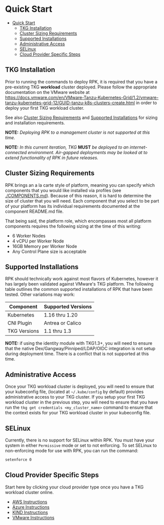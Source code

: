 # Quick Start

- [Quick Start](#quick-start)
  - [TKG Installation](#tkg-installation)
  - [Cluster Sizing Requirements](#cluster-sizing-requirements)
  - [Supported Installations](#supported-installations)
  - [Administrative Access](#administrative-access)
  - [SELinux](#selinux)
  - [Cloud Provider Specific Steps](#cloud-provider-specific-steps)

## TKG Installation

Prior to running the commands to deploy RPK, it is required that you have a pre-existing
TKG **workload** cluster deployed.  Please follow the appropriate documentation on the VMware website at
https://docs.vmware.com/en/VMware-Tanzu-Kubernetes-Grid/1.2/vmware-tanzu-kubernetes-grid-12/GUID-tanzu-k8s-clusters-create.html in order to deploy your first TKG workload cluster.

See also [Cluster Sizing Requirements](#cluster-sizing-requirements) and [Supported Installations](#supported-installations) for sizing and installation requirements.

**NOTE:** *Deploying RPK to a management cluster is not supported at this time.*

**NOTE:** *In this current iteration, TKG* **MUST** *be deployed to an internet-connected environment. Air-gapped
deployments may be looked at to extend functionality of RPK in future releases.*

## Cluster Sizing Requirements

RPK brings an a la carte style of platform, meaning you can specify which components that you would like installed via
profiles (see [./COMPONENTS.md](COMPONENTS.md)).  Because of this reason, it is hard to determine the size of cluster that
you will need.  Each component that you select to be part of your platform has its individual requirements documented
at the component README.md file.

That being said, the platform role, which encompasses most all platform components requires the following sizing at
the time of this writing:

- 6 Worker Nodes
- 4 vCPU per Worker Node
- 16GB Memory per Worker Node
- Any Control Plane size is acceptable

## Supported Installations

RPK should technically work against most flavors of Kubernetes, however it has largely been validated against VMware's TKG
platform.  The following table outlines the common supported installations of RPK that have been tested.  Other variations
may work:

| Component    | Supported Versions |
| ------------ | ------------------ |
| Kubernetes   | 1.16 thru 1.20     |
| CNI Plugin   | Antrea or Calico   |
| TKG Versions | 1.1 thru 1.3       |

**NOTE:** if using the identity module with TKG1.3+, you will need to ensure that the native Dex/Gangway/Pinniped/LDAP/OIDC
integration is not setup during deployment time.  There is a conflict that is not supported at this time.

## Administrative Access

Once your TKG workload cluster is deployed, you will need to ensure that your kubeconfig file, (located at
`~/.kube/config` by default) provides administrative access to your TKG cluster.  If you setup your
first TKG workload cluster in the previous step, you will need to ensure that you have run the
`tkg get credentials <my_cluster_name>` command to ensure that the context exists for your TKG
workload cluster in your kubeconfig file.

## SELinux

Currently, there is no support for SELinux within RPK.  You must have your system in either `Permissive` mode
or set to not enforcing.  To set SELinux to non-enforcing mode for use with RPK, you can run the command:

```bash
setenforce 0
```

## Cloud Provider Specific Steps

Start here by clicking your cloud provider type once you have a TKG workload cluster online.

- [AWS Instructions](providers/aws.md)
- [Azure Instructions](providers/azure.md)
- [KIND Instructions](providers/kind.md)
- [VMware Instructions](providers/vmware.md)

